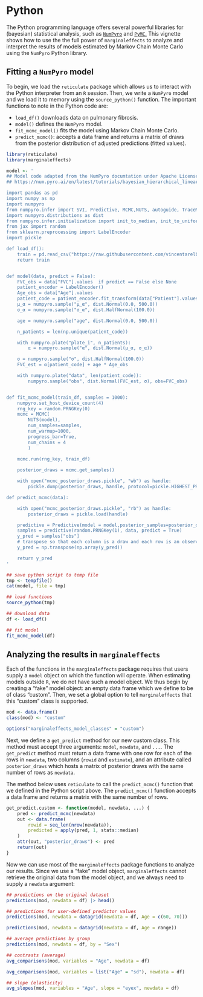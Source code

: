 
# Python

The Python programming language offers several powerful libraries for
(bayesian) statistical analysis, such as [`NumPyro`]() and
[`PyMC`.](https://www.pymc.io/welcome.html) This vignette shows how to
use the the full power of `marginaleffects` to analyze and interpret the
results of models estimated by Markov Chain Monte Carlo using the
`NumPyro` Python library.

## Fitting a `NumPyro` model

To begin, we load the `reticulate` package which allows us to interact
with the Python interpreter from an `R` session. Then, we write a
`NumPyro` model and we load it to memory using the `source_python()`
function. The important functions to note in the Python code are:

-   `load_df()` downloads data on pulmonary fibrosis.
-   `model()` defines the `NumPyro` model.
-   `fit_mcmc_model()` fits the model using Markov Chain Monte Carlo.
-   `predict_mcmc()`: accepts a data frame and returns a matrix of draws
    from the posterior distribution of adjusted predictions (fitted
    values).

``` r
library(reticulate)
library(marginaleffects)

model <- '
## Model code adapted from the NumPyro documtation under Apache License:
## https://num.pyro.ai/en/latest/tutorials/bayesian_hierarchical_linear_regression.html

import pandas as pd
import numpy as np
import numpyro
from numpyro.infer import SVI, Predictive, MCMC,NUTS, autoguide, TraceMeanField_ELBO
import numpyro.distributions as dist
from numpyro.infer.initialization import init_to_median, init_to_uniform,init_to_sample
from jax import random
from sklearn.preprocessing import LabelEncoder
import pickle

def load_df():
    train = pd.read_csv("https://raw.githubusercontent.com/vincentarelbundock/modelarchive/main/data-raw/osic_pulmonary_fibrosis.csv")
    return train


def model(data, predict = False):
    FVC_obs = data["FVC"].values  if predict == False else None
    patient_encoder = LabelEncoder()
    Age_obs = data["Age"].values
    patient_code = patient_encoder.fit_transform(data["Patient"].values)
    μ_α = numpyro.sample("μ_α", dist.Normal(0.0, 500.0))
    σ_α = numpyro.sample("σ_α", dist.HalfNormal(100.0))

    age = numpyro.sample("age", dist.Normal(0.0, 500.0))

    n_patients = len(np.unique(patient_code))

    with numpyro.plate("plate_i", n_patients):
        α = numpyro.sample("α", dist.Normal(μ_α, σ_α))

    σ = numpyro.sample("σ", dist.HalfNormal(100.0))
    FVC_est = α[patient_code] + age * Age_obs

    with numpyro.plate("data", len(patient_code)):
        numpyro.sample("obs", dist.Normal(FVC_est, σ), obs=FVC_obs)


def fit_mcmc_model(train_df, samples = 1000):
    numpyro.set_host_device_count(4)
    rng_key = random.PRNGKey(0)
    mcmc = MCMC(
        NUTS(model),
        num_samples=samples,
        num_warmup=1000,
        progress_bar=True,
        num_chains = 4
        )
    
    mcmc.run(rng_key, train_df)

    posterior_draws = mcmc.get_samples()

    with open("mcmc_posterior_draws.pickle", "wb") as handle:
        pickle.dump(posterior_draws, handle, protocol=pickle.HIGHEST_PROTOCOL)

def predict_mcmc(data):

    with open("mcmc_posterior_draws.pickle", "rb") as handle:
        posterior_draws = pickle.load(handle)

    predictive = Predictive(model = model,posterior_samples=posterior_draws)
    samples = predictive(random.PRNGKey(1), data, predict = True)
    y_pred = samples["obs"]
    # transpose so that each column is a draw and each row is an observation
    y_pred = np.transpose(np.array(y_pred))

    return y_pred 
'

## save python script to temp file
tmp <- tempfile()
cat(model, file = tmp)

## load functions
source_python(tmp)

## download data
df <- load_df()

## fit model
fit_mcmc_model(df)
```

## Analyzing the results in `marginaleffects`

Each of the functions in the `marginaleffects` package requires that
users supply a `model` object on which the function will operate. When
estimating models outside `R`, we do not have such a model object. We
thus begin by creating a “fake” model object: an empty data frame which
we define to be of class “custom”. Then, we set a global option to tell
`marginaleffects` that this “custom” class is supported.

``` r
mod <- data.frame()
class(mod) <- "custom"

options("marginaleffects_model_classes" = "custom")
```

Next, we define a `get_predict` method for our new custom class. This
method must accept three arguments: `model`, `newdata`, and `...`. The
`get_predict` method must return a data frame with one row for each of
the rows in `newdata`, two columns (`rowid` and `estimate`), and an
attribute called `posterior_draws` which hosts a matrix of posterior
draws with the same number of rows as `newdata`.

The method below uses `reticulate` to call the `predict_mcmc()` function
that we defined in the Python script above. The `predict_mcmc()`
function accepts a data frame and returns a matrix with the same number
of rows.

``` r
get_predict.custom <- function(model, newdata, ...) {
    pred <- predict_mcmc(newdata)
    out <- data.frame(
        rowid = seq_len(nrow(newdata)),
        predicted = apply(pred, 1, stats::median)
    )
    attr(out, "posterior_draws") <- pred
    return(out)
}
```

Now we can use most of the `marginaleffects` package functions to
analyze our results. Since we use a “fake” model object,
`marginaleffects` cannot retrieve the original data from the model
object, and we always need to supply a `newdata` argument:

``` r
## predictions on the original dataset
predictions(mod, newdata = df) |> head()

## predictions for user-defined predictor values
predictions(mod, newdata = datagrid(newdata = df, Age = c(60, 70)))

predictions(mod, newdata = datagrid(newdata = df, Age = range))

## average predictions by group
predictions(mod, newdata = df, by = "Sex")

## contrasts (average)
avg_comparisons(mod, variables = "Age", newdata = df)

avg_comparisons(mod, variables = list("Age" = "sd"), newdata = df)

## slope (elasticity)
avg_slopes(mod, variables = "Age", slope = "eyex", newdata = df)
```
